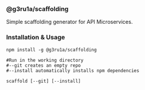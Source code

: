 ### @g3ru1a/scaffolding

Simple scaffolding generator for API Microservices.

### Installation & Usage

```
npm install -g @g3ru1a/scaffolding

```

```
#Run in the working directory
#--git creates an empty repo
#--install automatically installs npm dependencies

scaffold [--git] [--install]